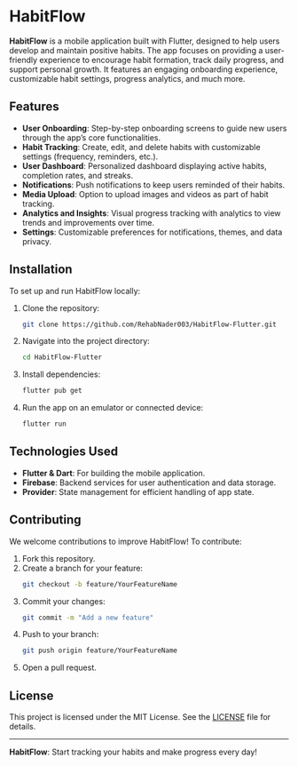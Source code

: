 
# HabitFlow

**HabitFlow** is a mobile application built with Flutter, designed to help users develop and maintain positive habits. The app focuses on providing a user-friendly experience to encourage habit formation, track daily progress, and support personal growth. It features an engaging onboarding experience, customizable habit settings, progress analytics, and much more.

## Features

- **User Onboarding**: Step-by-step onboarding screens to guide new users through the app’s core functionalities.
- **Habit Tracking**: Create, edit, and delete habits with customizable settings (frequency, reminders, etc.).
- **User Dashboard**: Personalized dashboard displaying active habits, completion rates, and streaks.
- **Notifications**: Push notifications to keep users reminded of their habits.
- **Media Upload**: Option to upload images and videos as part of habit tracking.
- **Analytics and Insights**: Visual progress tracking with analytics to view trends and improvements over time.
- **Settings**: Customizable preferences for notifications, themes, and data privacy.

## Installation

To set up and run HabitFlow locally:

1. Clone the repository:
   ```bash
   git clone https://github.com/RehabNader003/HabitFlow-Flutter.git
   ```
2. Navigate into the project directory:
   ```bash
   cd HabitFlow-Flutter
   ```
3. Install dependencies:
   ```bash
   flutter pub get
   ```
4. Run the app on an emulator or connected device:
   ```bash
   flutter run
   ```

## Technologies Used

- **Flutter & Dart**: For building the mobile application.
- **Firebase**: Backend services for user authentication and data storage.
- **Provider**: State management for efficient handling of app state.

## Contributing

We welcome contributions to improve HabitFlow! To contribute:

1. Fork this repository.
2. Create a branch for your feature:
   ```bash
   git checkout -b feature/YourFeatureName
   ```
3. Commit your changes:
   ```bash
   git commit -m "Add a new feature"
   ```
4. Push to your branch:
   ```bash
   git push origin feature/YourFeatureName
   ```
5. Open a pull request.

## License

This project is licensed under the MIT License. See the [LICENSE](LICENSE) file for details.

---

**HabitFlow**: Start tracking your habits and make progress every day!
